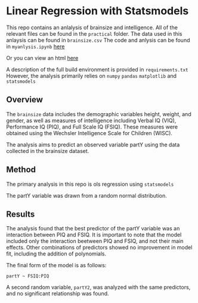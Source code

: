 # Linear Regression with Statsmodels

This repo contains an anlalysis of brainsize and intelligence. All of the relevant files can be found in the `practical` folder. 
The data used in this anlaysis can be found in `brainsize.csv`
The code and anlysis can be found in `myanlysis.ipynb` [here](https://github.com/Alex-A14/Albury-A-QLSC612/blob/master/practical/myanalysis.ipynb)

Or you can view an html [here](https://htmlpreview.github.io/?https://github.com/Alex-A14/Albury-A-QLSC612/blob/master/practical/myanalysis.html)

A description of the full build environment is provided in `requirements.txt` However, the analysis primarily relies on `numpy` `pandas` `matplotlib` and `statsmodels`

## Overview

The `brainsize` data includes the demographic variables height, weight, and gender, as well as measures of intelligence including Verbal IQ (VIQ), Performance IQ (PIQ), and Full Scale IQ (FSIQ). These measures were obtained using the Wechsler Intelligence Scale for Children (WISC).

The analysis aims to predict an observed variable partY using the data collected in the brainsize dataset.

## Method

The primary analysis in this repo is ols regression using `statsmodels`

The partY variable was drawn from a random normal distribution.

## Results

The analysis found that the best predictor of the partY variable was an interaction between PIQ and FSIQ. It is important to note that the model included only the interaction beetween PIQ and FSIQ, and not their main effects. Other combinations of predictors showed no improvement in model fit, including the addition of polynomials.

The final form of the model is as follows:

`partY ~ FSIQ:PIQ`

A second random variable, `partY2`, was analyzed with the same predictors, and no significant relationship was found.